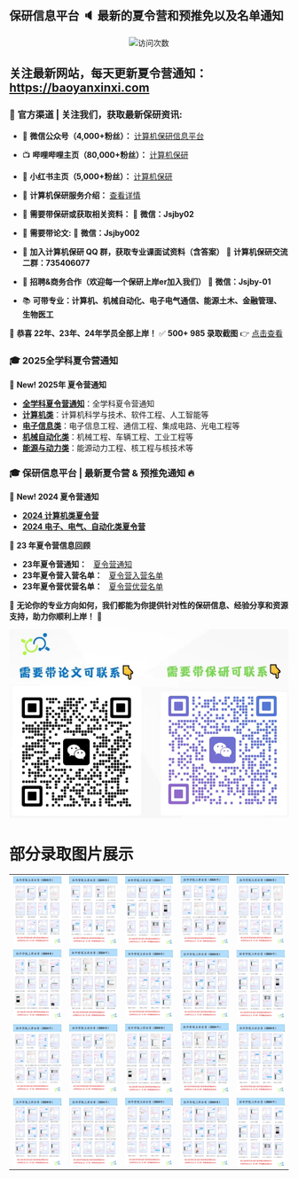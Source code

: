 ## 保研信息平台 :speaker: 最新的夏令营和预推免以及名单通知

<p align="center"> 
  <img src="https://profile-counter.glitch.me/jsjby/count.svg" alt ="访问次数" title ="访问次数"/>
</p>

## 关注最新网站，每天更新夏令营通知： https://baoyanxinxi.com

### 📢 **官方渠道 | 关注我们，获取最新保研资讯:**  
- 📡 **微信公众号（4,000+粉丝）：** [计算机保研信息平台](https://mp.weixin.qq.com/s/EEEoK8YZXddrS9m9SOTwDQ)  
- 📺 **哔哩哔哩主页（80,000+粉丝）：** [计算机保研](https://space.bilibili.com/258646084?)  
- 📱 **小红书主页（5,000+粉丝）：** [计算机保研](https://www.xiaohongshu.com/user/profile/558ce88b874dfa0e75b5d7e5)  
- 📘 **计算机保研服务介绍：** [查看详情](https://github.com/jsjby/jsjby_2024/blob/main/计算机保研介绍最新版.pdf)  
- 📢 **需要带保研或获取相关资料：**  📩 **微信：Jsjby02**  
- 📢 **需要带论文:**  📩 **微信：Jsjby002**  
- 📢 **加入计算机保研 QQ 群，获取专业课面试资料（含答案）**  📌 **计算机保研交流二群：735406077**
- 📢 **招聘&商务合作（欢迎每一个保研上岸er加入我们）** 📩 **微信：Jsjby-01**

- 📚 **可带专业：计算机、机械自动化、电子电气通信、能源土木、金融管理、生物医工**

🎉 **恭喜 22年、23年、24年学员全部上岸！**  ✅ **500+ 985 录取截图** 👉 [点击查看](https://mp.weixin.qq.com/s/xc13jmtj6fgbc4iYF_3rfA)  

### :mortar_board: **2025全学科夏令营通知**
📢 **New! 2025年 夏令营通知** 
- **[全学科夏令营通知](https://github.com/jsjby/2025xly)**：全学科夏令营通知
- **[计算机类](https://github.com/jsjby/2025_jsj/blob/main/README.md)**：计算机科学与技术、软件工程、人工智能等  
- **[电子信息类](https://github.com/jsjby/2025_dzxx/tree/main)**：电子信息工程、通信工程、集成电路、光电工程等  
- **[机械自动化类](https://github.com/jsjby/jxgc)**：机械工程、车辆工程、工业工程等  
- **[能源与动力类](https://github.com/jsjby/nydl)**：能源动力工程、核工程与核技术等  



### 🎓 **保研信息平台 | 最新夏令营 & 预推免通知** 🔥
📢 **New! 2024 夏令营通知**  
- **[2024 计算机类夏令营](https://github.com/jsjby/jsjby_2024)**  
- **[2024 电子、电气、自动化类夏令营](https://github.com/jsjby/-summer_camp_2024_ee)**
  
📢 **23 年夏令营信息回顾**  
- **23年夏令营通知：**  &nbsp; [夏令营通知](https://github.com/jsjby/jsjby_2023/tree/main) &nbsp;
- **23年夏令营入营名单：**  &nbsp; [夏令营入营名单](https://github.com/jsjby/jsjby23_ruying) &nbsp;
- **23年夏令营优营名单：**  &nbsp; [夏令营优营名单](https://github.com/jsjby/youying)

🎯 **无论你的专业方向如何，我们都能为你提供针对性的保研信息、经验分享和资源支持，助力你顺利上岸！** 🚀

![微信图片](https://github.com/jsjby/jsjby/blob/main/wechat.png)




# 部分录取图片展示

<table>
  <tr>
    <td><img src="https://raw.githubusercontent.com/jsjby/jsjby/main/images-jsj/IMG_7294.PNG" width="200"></td>
    <td><img src="https://raw.githubusercontent.com/jsjby/jsjby/main/images-jsj/IMG_7297.PNG" width="200"></td>
    <td><img src="https://raw.githubusercontent.com/jsjby/jsjby/main/images-jsj/IMG_7298.PNG" width="200"></td>
    <td><img src="https://raw.githubusercontent.com/jsjby/jsjby/main/images-jsj/IMG_7299.PNG" width="200"></td>
    <td><img src="https://raw.githubusercontent.com/jsjby/jsjby/main/images-jsj/IMG_7300.PNG" width="200"></td>
  </tr>
  <tr>
    <td><img src="https://raw.githubusercontent.com/jsjby/jsjby/main/images-jsj/IMG_7301.PNG" width="200"></td>
    <td><img src="https://raw.githubusercontent.com/jsjby/jsjby/main/images-jsj/IMG_7302.PNG" width="200"></td>
    <td><img src="https://raw.githubusercontent.com/jsjby/jsjby/main/images-jsj/IMG_7303.PNG" width="200"></td>
    <td><img src="https://raw.githubusercontent.com/jsjby/jsjby/main/images-jsj/IMG_7304.PNG" width="200"></td>
    <td><img src="https://raw.githubusercontent.com/jsjby/jsjby/main/images-jsj/IMG_7305.PNG" width="200"></td>
  </tr>
  <tr>
    <td><img src="https://raw.githubusercontent.com/jsjby/jsjby/main/images-jsj/IMG_7306.PNG" width="200"></td>
    <td><img src="https://raw.githubusercontent.com/jsjby/jsjby/main/images-jsj/IMG_7307.PNG" width="200"></td>
    <td><img src="https://raw.githubusercontent.com/jsjby/jsjby/main/images-jsj/IMG_7308.PNG" width="200"></td>
    <td><img src="https://raw.githubusercontent.com/jsjby/jsjby/main/images-jsj/IMG_7309.PNG" width="200"></td>
    <td><img src="https://raw.githubusercontent.com/jsjby/jsjby/main/images-jsj/IMG_7310.PNG" width="200"></td>
  </tr>
  <tr>
    <td><img src="https://raw.githubusercontent.com/jsjby/jsjby/main/images-jsj/IMG_7311.PNG" width="200"></td>
    <td><img src="https://raw.githubusercontent.com/jsjby/jsjby/main/images-jsj/IMG_7312.PNG" width="200"></td>
    <td><img src="https://raw.githubusercontent.com/jsjby/jsjby/main/images-jsj/IMG_7303.PNG" width="200"></td>
    <td><img src="https://raw.githubusercontent.com/jsjby/jsjby/main/images-jsj/IMG_7304.PNG" width="200"></td>
    <td><img src="https://raw.githubusercontent.com/jsjby/jsjby/main/images-jsj/IMG_7305.PNG" width="200"></td>
  </tr>
</table>



